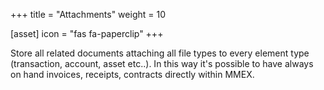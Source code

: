 +++
title = "Attachments"
weight = 10

[asset]
  icon = "fas fa-paperclip"
+++

Store all related documents attaching all file types to every element type (transaction, account, asset etc..). In this way it's possible to have always on hand invoices, receipts, contracts directly within MMEX. 
